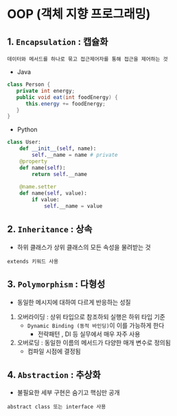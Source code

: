 # OOP (객체 지향 프로그래밍)
## 1. `Encapsulation` : 캡슐화
```text
데이터와 메서드를 하나로 묶고 접근제어자를 통해 접근을 제어하는 것
```
- Java
```java
class Person {
   private int energy;
   public void eat(int foodEnergy) {
      this.energy += foodEnergy;
   } 
}
```

- Python
```python
class User:
    def __init__(self, name):
        self.__name = name # private
    @property
    def name(self):
        return self.__name
    
    @name.setter
    def name(self, value):
        if value:
            self.__name = value
```

## 2. `Inheritance` : 상속
   - 하위 클래스가 상위 클래스의 모든 속성을 물려받는 것 
```text
extends 키워드 사용
```

## 3. `Polymorphism` : 다형성
   - 동일한 메시지에 대하여 다르게 반응하는 성질 
   
1) 오버라이딩 : 상위 타입으로 참조하되 실행은 하위 타입 기준
    - `Dynamic Binding (동적 바인딩)`이 이를 가능하게 한다 
      - 전략패턴 , DI 등 실무에서 매우 자주 사용
2) 오버로딩 : 동일한 이름의 메서드가 다양한 매개 변수로 정의됨 
    - 컴파일 시점에 결정됨 

## 4. `Abstraction` : 추상화
   - 불필요한 세부 구현은 숨기고 핵심만 공개 
```text
abstract class 또는 interface 사용 
```
